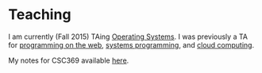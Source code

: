 # Teaching

I am currently (Fall 2015) TAing [Operating Systems](http://www.cdf.toronto.edu/~csc369h/fall/). I was previously a TA for [programming on the web](http://www.cs.toronto.edu/~delara/courses/csc309/), [systems programming](http://www.cdf.toronto.edu/~csc209h/summer/), and [cloud computing](http://www.cs.toronto.edu/~delara/courses/ece1779/).

My notes for CSC369 available [here](csc369_index.html).
